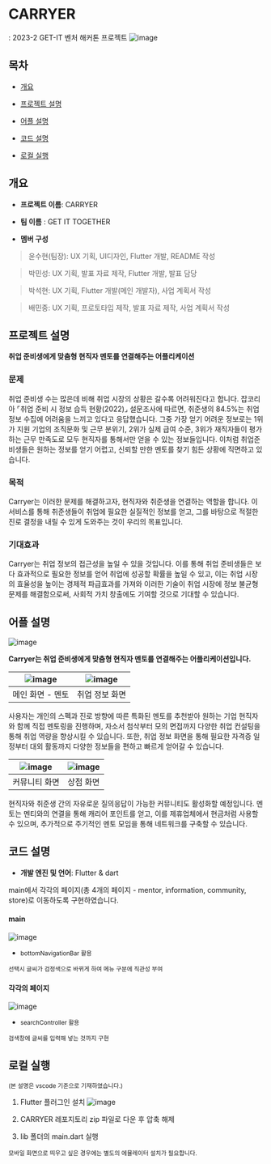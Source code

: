 # CARRYER
 : 2023-2 GET-IT 벤처 해커톤 프로젝트
<img width="" alt="image" src="https://github.com/yS2h/CARRYER/assets/141344997/dc0031a1-34c1-46e8-a0ea-fb1b0927645a">

## 목차
  - [개요](#개요) 

  - [프로젝트 설명](#프로젝트-설명)

  - [어플 설명](#어플-설명)

  - [코드 설명](#코드-설명)

  - [로컬 실행](#로컬-실행)

## 개요

- <b>프로젝트 이름</b>: CARRYER 

- <b>팀 이름</b> : GET IT TOGETHER

- <b>멤버 구성</b>
> 윤수현(팀장): UX 기획, UI디자인, Flutter 개발, README 작성

> 박민성: UX 기획, 발표 자료 제작, Flutter 개발, 발표 담당

> 박석현: UX 기획, Flutter 개발(메인 개발자), 사업 계획서 작성

> 배민중: UX 기획, 프로토타입 제작, 발표 자료 제작, 사업 계획서 작성

## 프로젝트 설명

<b> 취업 준비생에게 맞춤형 현직자 멘토를 연결해주는 어플리케이션 </b>

<h3> 문제 </h3>
취업 준비생 수는 많은데 비해 취업 시장의 상황은 갈수록 어려워진다고 합니다. 잡코리아 ⌜취업 준비 시 정보 습득 현황(2022)⌟ 설문조사에 따르면, 취준생의 84.5%는 취업 정보 수집에 어려움을 느끼고 있다고 응답했습니다. 그중 가장 얻기 어려운 정보로는 1위가 지원 기업의 조직문화 및 근무 분위기, 2위가 실제 급여 수준, 3위가 재직자들이 평가하는 근무 만족도로 모두 현직자를 통해서만 얻을 수 있는 정보들입니다. 이처럼 취업준비생들은 원하는 정보를 얻기 어렵고, 신뢰할 만한 멘토를 찾기 힘든 상황에 직면하고 있습니다.

<h3> 목적 </h3>

Carryer는 이러한 문제를 해결하고자, 현직자와 취준생을 연결하는 역할을 합니다. 
이 서비스를 통해 취준생들이 취업에 필요한 실질적인 정보를 얻고, 그를 바탕으로 적절한 진로 결정을 내릴 수 있게 도와주는 것이 우리의 목표입니다.

<h3> 기대효과 </h3> 

Carryer는 취업 정보의 접근성을 높일 수 있을 것입니다. 이를 통해 취업 준비생들은 보다 효과적으로 필요한 정보를 얻어 취업에 성공할 확률을 높일 수 있고, 이는 취업 시장의 효율성을 높이는 경제적 파급효과를 가져와 이러한 기술이 취업 시장에 정보 불균형 문제를 해결함으로써, 사회적 가치 창출에도 기여할 것으로 기대할 수 있습니다.



## 어플 설명

<Align center>![image](https://github.com/yS2h/CARRYER/assets/141344997/c3848d4e-34c8-456c-a890-9a3f4afc7b6c) </Align>

 <b> Carryer는 취업 준비생에게 맞춤형 현직자 멘토를 연결해주는 어플리케이션입니다. </b> 

|![image](https://github.com/yS2h/CARRYER/assets/141344997/7180cb3e-b46e-4c81-add5-055f22e5babb)|![image](https://github.com/yS2h/CARRYER/assets/141344997/b636059d-5695-4884-a886-d545730c0b36)|
|:---:|:---:|
|메인 화면 - 멘토|취업 정보 화면|
 
 사용자는 개인의 스펙과 진로 방향에 따른 특화된 멘토를 추천받아 원하는 기업 현직자와 함께 직접 멘토링을 진행하며, 자소서 첨삭부터 모의 면접까지 다양한 취업 컨설팅을 통해 취업 역량을 향상시킬 수 있습니다. 또한, 취업 정보 화면을 통해 필요한 자격증 일정부터 대외 활동까지 다양한 정보들을 편하고 빠르게 얻어갈 수 있습니다.

|![image](https://github.com/yS2h/CARRYER/assets/141344997/0bef365c-36a4-4bd2-8036-14de08a760b6)|![image](https://github.com/yS2h/CARRYER/assets/141344997/c41cf2ed-5e41-4699-af62-6bbddd225fde)|
|:---:|:---:|
|커뮤니티 화면|상점 화면|

 현직자와 취준생 간의 자유로운 질의응답이 가능한 커뮤니티도 활성화할 예정입니다. 멘토는 멘티와의 연결을 통해 캐리어 포인트를 얻고, 이를 제휴업체에서 현금처럼 사용할 수 있으며, 추가적으로 주기적인 멘토 모임을 통해 네트워크를 구축할 수 있습니다.

 ## 코드 설명

- <b>개발 엔진 및 언어</b>: Flutter & dart

 main에서 각각의 페이지(총 4개의 페이지 - mentor, information, community, store)로 이동하도록 구현하였습니다.

 <h4> main </h4>

 ![image](https://github.com/yS2h/CARRYER/assets/141344997/2d8701a3-15d8-4721-b7a4-81c1a1ec2e7d)
 - <small> bottomNavigationBar 활용 

 선택시 글씨가 검정색으로 바뀌게 하여 메뉴 구분에 직관성 부여 </small>

 <h4> 각각의 페이지 </h4>

 ![image](https://github.com/yS2h/CARRYER/assets/141344997/8393ad93-c425-4648-9aad-a0c200417d9f)
 - <small> searchController 활용

 검색창에 글씨를 입력해 넣는 것까지 구현 </small>

 ## 로컬 실행
 <small> (본 설명은 vscode 기준으로 기재하였습니다.) </small>

1) Flutter 플러그인 설치
 ![image](https://github.com/yS2h/CARRYER/assets/141344997/776c27e1-0bfe-41d8-b55b-827742a1dafa)

 2. CARRYER 레포지토리 zip 파일로 다운 후 압축 해제

 3. lib 폴더의 main.dart 실행 
 
 <small> 모바일 화면으로 띄우고 싶은 경우에는 별도의 에뮬레이터 설치가 필요합니다. 
